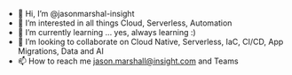 - 👋 Hi, I’m @jasonmarshal-insight
- 👀 I’m interested in all things Cloud, Serverless, Automation
- 🌱 I’m currently learning ... yes, always learning :)
- 💞️ I’m looking to collaborate on Cloud Native, Serverless, IaC, CI/CD, App Migrations, Data and AI 
- 📫 How to reach me jason.marshall@insight.com and Teams

<!---
jasonmarshal-insight/jasonmarshal-insight is a ✨ special ✨ repository because its `README.md` (this file) appears on your GitHub profile.
You can click the Preview link to take a look at your changes.
--->
